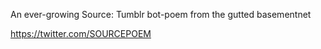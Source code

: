 An ever-growing Source: Tumblr bot-poem from the gutted basementnet

https://twitter.com/SOURCEPOEM
